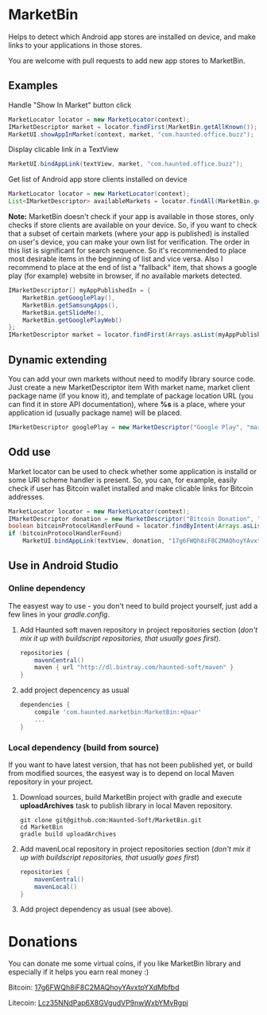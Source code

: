 MarketBin
=========
Helps to detect which Android app stores are installed on device, and make links to your applications in those stores.

You are welcome with pull requests to add new app stores to MarketBin.

Examples
--------
Handle "Show In Market" button click

```java
MarketLocator locator = new MarketLocator(context);
IMarketDescriptor market = locator.findFirst(MarketBin.getAllKnown());
MarketUI.showAppInMarket(context, market, "com.haunted.office.buzz");
```
Display clicable link in a TextView

```java
MarketUI.bindAppLink(textView, market, "com.haunted.office.buzz");
```
Get list of Android app store clients installed on device

```java
MarketLocator locator = new MarketLocator(context);
List<IMarketDescriptor> availableMarkets = locator.findAll(MarketBin.getAllKnown();, true, true);
```
**Note:** MarketBin doesn't check if your app is available in those stores, only checks if store clients are available on your device. So, if you want to check that a subset of certain markets (where your app is published) is installed on user's device, you can make your own list for verification. The order in this list is significant for search sequence. So it's recommended to place most desirable items in the beginning of list and vice versa. Also I recommend to place at the end of list a "fallback" item, that shows a google play (for example) website in browser, if no available markets detected.

```java
IMarketDescriptor[] myAppPublishedIn = {
    MarketBin.getGooglePlay(),
    MarketBin.getSamsungApps(),
    MarketBin.getSlideMe(),
    MarketBin.getGooglePlayWeb()
};
IMarketDescriptor market = locator.findFirst(Arrays.asList(myAppPublishedIn));
```
Dynamic extending
------------
You can add your own markets without need to modify library source code. Just create a new MarketDescriptor item With market name, market client package name (if you know it), and template of package location URL (you can find it in store API documentation), where **%s** is a place, where your application id (usually package name) will be placed.

```java
IMarketDescriptor googlePlay = new MarketDescriptor("Google Play", "market://details?id=%s", "com.android.vending");
```
Odd use
-------
Market locator can be used to check whether some application is installd or some URI scheme handler is present. So, you can, for example, easily check if user has Bitcoin wallet installed and make clicable links for Bitcoin addresses.

```java
MarketLocator locator = new MarketLocator(context);
IMarketDescriptor donation = new MarketDescriptor("Bitcoin Donation", "bitcoin:%s", null);
boolean bitcoinProtocolHandlerFound = locator.findByIntent(Arrays.asList(donation)) != null;
if (bitcoinProtocolHandlerFound)
    MarketUI.bindAppLink(textView, donation, "17g6FWQh8iF8C2MAQhoyYAvxtpYXdMbfbd");
```
Use in Android Studio
--------------
### Online dependency ###
The easyest way to use - you don't need to build project yourself, just add a few lines in your *gradle.config*.

1. Add Haunted soft maven repository in project repositories section (*don't mix it up with buildscript repositories, that usually goes first*).

    ```groovy
    repositories {
        mavenCentral()
        maven { url "http://dl.bintray.com/haunted-soft/maven" }
    }
    ```
2. add project depencency as usual

    ```groovy
    dependencies {
        compile 'com.haunted.marketbin:MarketBin:+@aar'
        ...
    }
    ```

### Local dependency (build from source) ###
If you want to have latest version, that has not been published yet, or build from modified sources, the easyest way is to depend on local Maven repository in your project.

1. Download sources, build MarketBin project with gradle and execute **uploadArchives** task to publish library in local Maven repository.

    ```
    git clone git@github.com:Haunted-Soft/MarketBin.git
    cd MarketBin
    gradle build uploadArchives
    ```
2. Add mavenLocal repository in project repositories section (*don't mix it up with buildscript repositories, that usually goes first*)

    ```groovy
    repositories {
        mavenCentral()
        mavenLocal()
    }
    ```
3. Add project dependency as usual (see above).

Donations
=========
You can donate me some virtual coins, if you like MarketBin library and especially if it helps you earn real money :)

Bitcoin: [17g6FWQh8iF8C2MAQhoyYAvxtpYXdMbfbd](bitcoin:17g6FWQh8iF8C2MAQhoyYAvxtpYXdMbfbd)

Litecoin: [Lcz35NNdPap6X8GVgudVP9nwWxbYMvRgpi](litecoin:Lcz35NNdPap6X8GVgudVP9nwWxbYMvRgpi)
